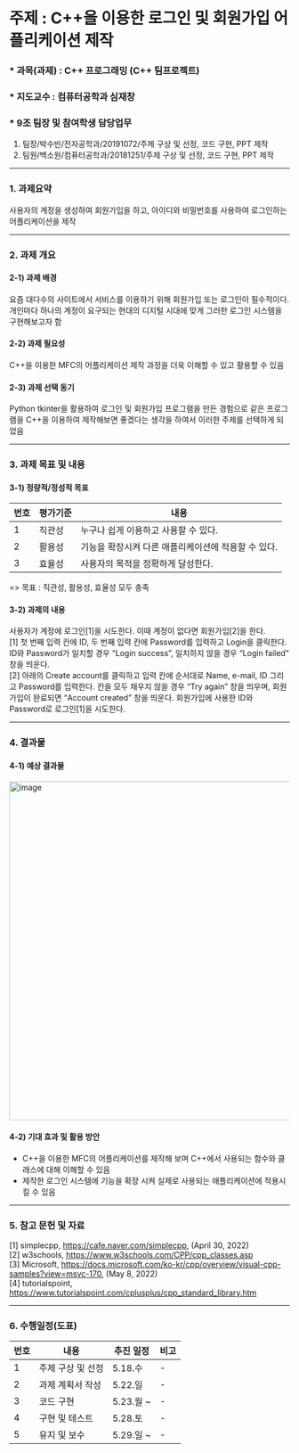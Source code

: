 
# 주제 : C++을 이용한 로그인 및 회원가입 어플리케이션 제작
### * 과목(과제) : C++ 프로그래밍 (C++ 팀프로젝트)
### * 지도교수 : 컴퓨터공학과 심재창 

### * 9조 팀장 및 참여학생 담당업무
1) 팀장/박수빈/전자공학과/20191072/주제 구상 및 선정, 코드 구현, PPT 제작 <br>
2) 팀원/백소원/컴퓨터공학과/20181251/주제 구상 및 선정, 코드 구현, PPT 제작

---

### 1. 과제요약
사용자의 계정을 생성하여 회원가입을 하고, 아이디와 비밀번호를 사용하여 로그인하는 어플리케이션을 제작

---

### 2. 과제 개요
#### 2-1) 과제 배경 
요즘 대다수의 사이트에서 서비스를 이용하기 위해 회원가입 또는 로그인이 필수적이다. 개인마다 하나의 계정이 요구되는 현대의 디지털 시대에 맞게 그러한 로그인 시스템을 구현해보고자 함

#### 2-2) 과제 필요성 
C++을 이용한 MFC의 어플리케이션 제작 과정을 더욱 이해할 수 있고 활용할 수 있음

#### 2-3) 과제 선택 동기 
Python tkinter을 활용하여 로그인 및 회원가입 프로그램을 만든 경험으로 같은 프로그램을 C++을 이용하여 제작해보면 좋겠다는 생각을 하여서 이러한 주제를 선택하게 되었음

---

### 3. 과제 목표 및 내용
#### 3-1) 정량적/정성적 목표
|번호|평가기준|내용|
|------|---|---|
|1|직관성|누구나 쉽게 이용하고 사용할 수 있다.|
|2|활용성|기능을 확장시켜 다른 애플리케이션에 적용할 수 있다.|
|3|효율성|사용자의 목적을 정확하게 달성한다.|

=> 목표 : 직관성, 활용성, 효율성 모두 충족

#### 3-2) 과제의 내용 
사용자가 계정에 로그인[1]을 시도한다. 이때 계정이 없다면 회원가입[2]을 한다.<br>
[1] 첫 번째 입력 칸에 ID, 두 번째 입력 칸에 Password를 입력하고 Login을 클릭한다. ID와 Password가 일치할 경우 “Login success”, 일치하지 않을 경우 “Login failed” 창을 띄운다.<br>
[2] 아래의 Create account를 클릭하고 입력 칸에 순서대로 Name, e-mail, ID 그리고 Password를 입력한다. 칸을 모두 채우지 않을 경우 “Try again” 창을 띄우며, 회원가입이 완료되면 “Account created” 창을 띄운다. 회원가입에 사용한 ID와 Password로 로그인[1]을 시도한다.

--- 

### 4. 결과물
#### 4-1) 예상 결과물 
<img width="608" alt="image" src="https://user-images.githubusercontent.com/87634136/169690287-f332652d-474f-4b1d-a47a-de758e1a779d.png">


#### 4-2) 기대 효과 및 활용 방안
- C++을 이용한 MFC의 어플리케이션를 제작해 보며 C++에서 사용되는 함수와 클래스에 대해 이해할 수 있음 
- 제작한 로그인 시스템에 기능을 확장 시켜 실제로 사용되는 애플리케이션에 적용시킬 수 있음

---

### 5. 참고 문헌 및 자료
[1] simplecpp, https://cafe.naver.com/simplecpp, (April 30, 2022) <br>
[2] w3schools, https://www.w3schools.com/CPP/cpp_classes.asp <br>
[3] Microsoft, https://docs.microsoft.com/ko-kr/cpp/overview/visual-cpp-samples?view=msvc-170, (May 8, 2022)<br>
[4] tutorialspoint, https://www.tutorialspoint.com/cplusplus/cpp_standard_library.htm

---

### 6. 수행일정(도표)
|번호|내용|추진 일정|비고|
|------|---|---|---|
|1|주제 구상 및 선정|5.18.수|-|
|2|과제 계획서 작성|5.22.일|-|
|3|코드 구현|5.23.월 ~ |-|
|4|구현 및 테스트|5.28.토|-|
|5|유지 및 보수|5.29.일 ~|-|
